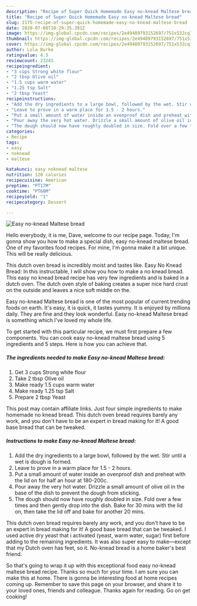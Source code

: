 ```yaml
---
description: "Recipe of Super Quick Homemade Easy no-knead Maltese bread"
title: "Recipe of Super Quick Homemade Easy no-knead Maltese bread"
slug: 2175-recipe-of-super-quick-homemade-easy-no-knead-maltese-bread
date: 2020-07-08T10:29:35.391Z
image: https://img-global.cpcdn.com/recipes/2e49489793152697/751x532cq70/easy-no-knead-maltese-bread-recipe-main-photo.jpg
thumbnail: https://img-global.cpcdn.com/recipes/2e49489793152697/751x532cq70/easy-no-knead-maltese-bread-recipe-main-photo.jpg
cover: https://img-global.cpcdn.com/recipes/2e49489793152697/751x532cq70/easy-no-knead-maltese-bread-recipe-main-photo.jpg
author: Lola Burke
ratingvalue: 4.5
reviewcount: 23243
recipeingredient:
- "3 cups Strong white flour"
- "2 tbsp Olive oil"
- "1.5 cups warm water"
- "1.25 tsp Salt"
- "2 tbsp Yeast"
recipeinstructions:
- "Add the dry ingredients to a large bowl, followed by the wet. Stir until a wet is dough is formed."
- "Leave to prove in a warm place for 1.5 - 2 hours."
- "Put a small amount of water inside an ovenproof dish and preheat with the lid on for half an hour at 180-200c."
- "Pour away the very hot water. Drizzle a small amount of olive oil in the base of the dish to prevent the dough from sticking."
- "The dough should now have roughly doubled in size. Fold over a few times and then gently drop into the dish. Bake for 30 mins with the lid on, then take the lid off and bake for another 20 mins."
categories:
- Recipe
tags:
- easy
- noknead
- maltese

katakunci: easy noknead maltese 
nutrition: 120 calories
recipecuisine: American
preptime: "PT17M"
cooktime: "PT60M"
recipeyield: "1"
recipecategory: Dessert

---
```



![Easy no-knead Maltese bread](https://img-global.cpcdn.com/recipes/2e49489793152697/751x532cq70/easy-no-knead-maltese-bread-recipe-main-photo.jpg)

Hello everybody, it is me, Dave, welcome to our recipe page. Today, I'm gonna show you how to make a special dish, easy no-knead maltese bread. One of my favorites food recipes. For mine, I'm gonna make it a bit unique. This will be really delicious.

This dutch oven bread is incredibly moist and tastes like. Easy No Knead Bread: In this instructable, I will show you how to make a no knead bread. This easy no knead bread recipe has very few ingredients and is baked in a dutch oven. The dutch oven style of baking creates a super nice hard crust on the outside and leaves a nice soft middle on the.

Easy no-knead Maltese bread is one of the most popular of current trending foods on earth. It's easy, it is quick, it tastes yummy. It is enjoyed by millions daily. They are fine and they look wonderful. Easy no-knead Maltese bread is something which I've loved my whole life.


To get started with this particular recipe, we must first prepare a few components. You can cook easy no-knead maltese bread using 5 ingredients and 5 steps. Here is how you can achieve that.

<!--inarticleads1-->

##### The ingredients needed to make Easy no-knead Maltese bread:

1. Get 3 cups Strong white flour
1. Take 2 tbsp Olive oil
1. Make ready 1.5 cups warm water
1. Make ready 1.25 tsp Salt
1. Prepare 2 tbsp Yeast


This post may contain affiliate links. Just four simple ingredients to make homemade no knead bread. This dutch oven bread requires barely any work, and you don&#39;t have to be an expert in bread making for it! A good base bread that can be tweaked. 

<!--inarticleads2-->

##### Instructions to make Easy no-knead Maltese bread:

1. Add the dry ingredients to a large bowl, followed by the wet. Stir until a wet is dough is formed.
1. Leave to prove in a warm place for 1.5 - 2 hours.
1. Put a small amount of water inside an ovenproof dish and preheat with the lid on for half an hour at 180-200c.
1. Pour away the very hot water. Drizzle a small amount of olive oil in the base of the dish to prevent the dough from sticking.
1. The dough should now have roughly doubled in size. Fold over a few times and then gently drop into the dish. Bake for 30 mins with the lid on, then take the lid off and bake for another 20 mins.


This dutch oven bread requires barely any work, and you don&#39;t have to be an expert in bread making for it! A good base bread that can be tweaked. I used active dry yeast that i activated (yeast, warm water, sugar) first before adding to the remaining ingredients. It was also super easy to make—except that my Dutch oven has feet, so it. No-knead bread is a home baker&#39;s best friend. 

So that's going to wrap it up with this exceptional food easy no-knead maltese bread recipe. Thanks so much for your time. I am sure you can make this at home. There is gonna be interesting food at home recipes coming up. Remember to save this page on your browser, and share it to your loved ones, friends and colleague. Thanks again for reading. Go on get cooking!

